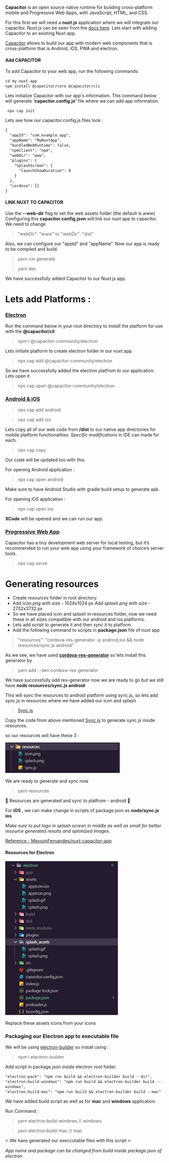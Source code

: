 **Capacitor** is an open source native runtime for building cross-platform mobile and Progressive Web Apps, with JavaScript, HTML, and CSS. 

For this first we will need a **nuxt.js** application where we will integrate our capacitor. Nuxt.js can be seen from the [docs here](https://nuxtjs.org/docs/2.x/get-started/installation). Lets start with adding Capacitor to an existing Nuxt app.

[Capacitor](https://capacitorjs.com/docs/getting-started) allows to build our app with modern web components that is cross-platform that is  Android, iOS, PWA and electron.

#### Add CAPACITOR
To add Capacitor to your web app, run the following commands:

```
cd my-nuxt-app
npm install @capacitor/core @capacitor/cli
```

Lets initialize Capacitor with our app's information. This command below will generate '**capacitor.config.js'** file where we can add app information.

```
 npx cap init
```

Lets see how our capacitor.config.js files look :

```
{
  "appId": "com.example.app",
  "appName": "MyNuxtApp",
  "bundledWebRuntime": false,
  "npmClient": "npm",
  "webDir": "www",
  "plugins": {
    "SplashScreen": {
      "launchShowDuration": 0
    }
  },
  "cordova": {}
}
```
#### LINK NUXT TO CAPACITOR

Use the **--web-dir** flag to set the web assets folder (the default is *www*)
Configuring this **capacitor.config.json** will link our nuxt app to capacitor. We need to change

> "webDir": "www"  to "webDir": "dist"

Also, we can configure our "appId" and "appName". Now our app is ready to be compiled and build.

> yarn run generate 
>
> yarn dev

We have successfully added Capacitor to our Nuxt.js app.

# Lets add Platforms :

### **[Electron](https://capacitor-community.github.io/electron/#/./getting-started/index)**

Run the command below in your root directory to install the platform for use with the **@capacitor/cli**

> npm i @capacitor-community/electron

Lets initiate platform to create electron folder in our nuxt app.

> npx cap add @capacitor-community/electron

So we have successfully added the electron platfrom to our application. Lets open it

> npx cap open @capacitor-community/electron

### **[Android & iOS](https://capacitorjs.com/docs/basics/running-your-app)**

> npx cap add android

> npx cap add ios

Lets copy all of our web code from **/dist** to our native app directories for mobile platform functionalities. *Specific modifications* in IDE can made for each.

> npx cap copy

Our code will be updated too with this.

For opening Android application :

> npx cap open android

Make sure to have Android Studio with gradle build setup to generate apk.

For opening iOS application :

> npx cap open ios

**XCode** will be opened and we can run our app.

### **[Progressive Web App](https://capacitorjs.com/docs/basics/running-your-app#progressive-web-app)**

Capacitor has a tiny development web server for local testing, but it’s recommended to run your web app using your framework of choice’s server tools.

> npx cap serve

# Generating resources

* Create *resources* folder in root directory.
* Add *icon.png* with size - 1024x1024 px Add *splash.png* with size - 2732x3732 px
* So we have placed icon and splash in resources folder, now we need these in all sizes compatible with our android and ios platforms.
* Lets add script to generate it and then *sync* it to platform.
* Add the following command to scripts in **package.json** file of nuxt app

> "resources": "cordova-res-generator -p android,ios && node resources/sync.js android"

As we see, we have used **[cordova-res-generator](https://www.npmjs.com/package/cordova-res-generator#installation)** so lets install this generator by

> yarn add --dev cordova-res-generator

We have successfully add res-generator now we are ready to go but we still have **node resources/sync.js android**

This will sync the resources to android platform using sync.js, so lets add sync.js in resources where we have added our icon and splash

> [Sync.js](https://github.com/anshcena/blog/blob/main/nuxt-capacitor/sync.js)

Copy the code from above mentioned [Sync.js](https://github.com/anshcena/blog/blob/main/nuxt-capacitor/sync.js) to generate sync.js inside resources.

so our resources will have these 3 :

![Structure resources](https://github.com/anshcena/blog/blob/main/nuxt-capacitor/img/sync%20file.jpg?raw=true "Resources")

We are ready to generate and sync now

> yarn resources

🎉 Resources are generated and sync to platfrom - android 🎉

For **iOS** , we can make change in scripts of package.json as **node/sync.js ios**

*Make sure to put logo in splash screen in middle as well as small for better resource generated results and optimized images.*

[Reference - MexsonFernandes/nuxt-capacitor-app](https://github.com/MexsonFernandes/nuxt-capacitor-app#create-resources)

#### Resources for Electron

![Rersource](https://github.com/anshcena/blog/blob/main/nuxt-capacitor/img/electron%20resources.jpg?raw=true)

Replace these assets icons from your icons 

### Packaging our Electron app to executable file

We will be using [electron-builder](https://www.npmjs.com/package/electron-builder) so install using :

> npm i electron-builder

Add script in package.json inside electron root folder.

```
"electron:pack": "npm run build && electron-builder build --dir",
"electron:build-windows": "npm run build && electron-builder build --windows",
"electron:build-mac": "npm run build && electron-builder build --mac"
```
We have added build script as well as for **mac** and **windows** application.

Run Command : 
>yarn electron:build-windows // windows

>yarn electron:build-mac     // mac

:fire: We have generated our execcutable files with this script :fire:

*App name and package can be changed from build inside package.json of electron*
